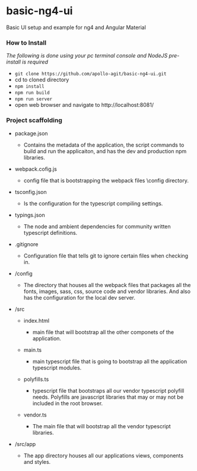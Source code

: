 # basic-ng4-ui
Basic UI setup and example for ng4 and Angular Material

### How to Install

_The following is done using your pc terminal console and NodeJS pre-install is required_

* `git clone https://github.com/apollo-agit/basic-ng4-ui.git`
* cd to cloned directory
* `npm install`
* `npm run build`
* `npm run server`
* open web browser and navigate to http://localhost:8081/

### Project scaffolding
* package.json 
	* Contains the metadata of the application, the script commands to build and run the applicaiton, and has the dev and production npm libraries.

* webpack.cofig.js 
	* config file that is bootstrapping the webpack files \config directory.

* tsconfig.json 
	* Is the configuration for the typescript compiling settings.

* typings.json
	* The node and ambient dependencies for community written typescript definitions.

* .gitignore
	* Configuration file that tells git to ignore certain files when checking in.

* /config
	* The directory that houses all the webpack files that packages all the fonts, images, sass, css, source code and vendor libraries.  And also has the configuration for the local dev server.

* /src
	* index.html
		* main file that will bootstrap all the other componets of the application.

	* main.ts
		* main typescript file that is going to bootstrap all the application typescript modules.

	* polyfills.ts
		* typescript file that bootstraps all our vendor typescript polyfill needs.  Polyfills are javascript libraries that may or may not be included in the root browser.

	* vendor.ts
		* The main file that will bootstrap all the vendor typescript libraries.
* /src/app
	* The app directory houses all our applications views, components and styles.
